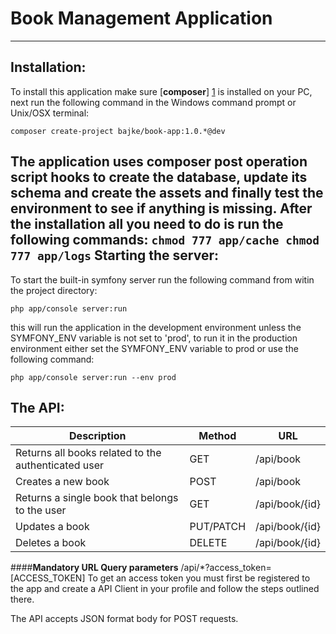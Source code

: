 Book Management Application
===========================
--------------
Installation:
------------
To install this application make sure [**composer**] [1] is installed on your PC,
next run the following command in the Windows command prompt or Unix/OSX terminal:

`composer create-project bajke/book-app:1.0.*@dev`

The application uses composer post operation script hooks to create the database, update its schema and create the assets
and finally test the environment to see if anything is missing.
After the installation all you need to do is run the following commands:
`
chmod 777 app/cache
chmod 777 app/logs
`
Starting the server:
--------------------
To start the built-in symfony server run the following command from witin the project directory:

`php app/console server:run`

this will run the application in the development environment unless the SYMFONY_ENV variable is not set to 'prod',
to run it in the production environment either set the SYMFONY_ENV variable to prod or use the following command:

`php app/console server:run --env prod`

The API:
--------
| Description | Method | URL |
| --- | --- | --- |
| Returns all books related to the authenticated user | GET | /api/book |
| Creates a new book | POST | /api/book |
| Returns a single book that belongs to the user | GET | /api/book/{id} |
| Updates a book | PUT/PATCH | /api/book/{id} |
| Deletes a book | DELETE | /api/book/{id} |

####**Mandatory URL Query parameters**
/api/*?access_token=[ACCESS_TOKEN]
To get an access token you must first be registered to the app and create a API Client in your profile
and follow the steps outlined there.

The API accepts JSON format body for POST requests.


[1]: https://getcomposer.org/download/
